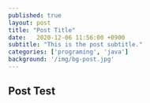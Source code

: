 ```yaml
---
published: true
layout: post
title: "Post Title"
date:   2020-12-06 11:56:00 +0900
subtitle: "This is the post subtitle."
categories: ['programing', 'java']
background: '/img/bg-post.jpg'
---
```



## Post Test

